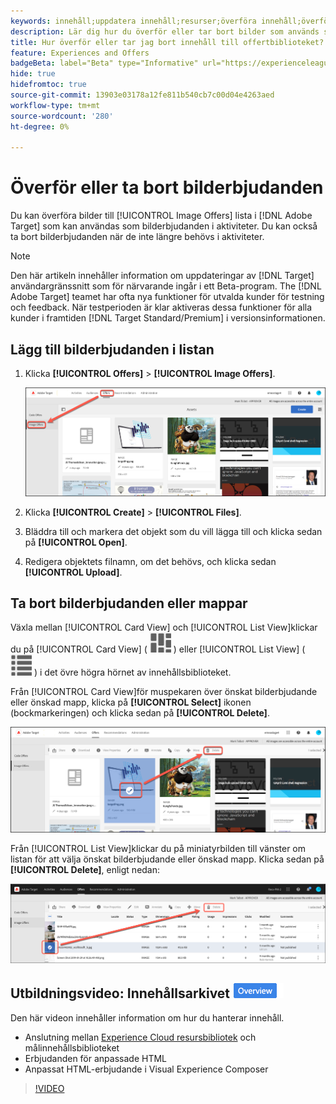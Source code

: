```yaml
---
keywords: innehåll;uppdatera innehåll;resurser;överföra innehåll;överföra resurs;ta bort innehåll
description: Lär dig hur du överför eller tar bort bilder som används som bilderbjudanden.
title: Hur överför eller tar jag bort innehåll till offertbiblioteket?
feature: Experiences and Offers
badgeBeta: label="Beta" type="Informative" url="https://experienceleague.adobe.com/docs/target/using/introduction/intro.html#beta newtab=true" tooltip="Vad är Beta-funktioner i [!DNL Adobe Target]."
hide: true
hidefromtoc: true
source-git-commit: 13903e03178a12fe811b540cb7c00d04e4263aed
workflow-type: tm+mt
source-wordcount: '280'
ht-degree: 0%

---
```


# Överför eller ta bort bilderbjudanden

Du kan överföra bilder till [!UICONTROL Image Offers] lista i [!DNL Adobe Target] som kan användas som bilderbjudanden i aktiviteter. Du kan också ta bort bilderbjudanden när de inte längre behövs i aktiviteter.

>[!NOTE]
>
>Den här artikeln innehåller information om uppdateringar av [!DNL Target] användargränssnitt som för närvarande ingår i ett Beta-program. The [!DNL Adobe Target] teamet har ofta nya funktioner för utvalda kunder för testning och feedback. När testperioden är klar aktiveras dessa funktioner för alla kunder i framtiden [!DNL Target Standard/Premium] i versionsinformationen.

## Lägg till bilderbjudanden i listan

1. Klicka **[!UICONTROL Offers]** > **[!UICONTROL Image Offers]**.

   ![Erbjudanden > Bilderbjudanden](/help/main/c-experiences/c-manage-content/assets/image-offers-tab-new.png)

1. Klicka **[!UICONTROL Create]** > **[!UICONTROL Files]**.
1. Bläddra till och markera det objekt som du vill lägga till och klicka sedan på **[!UICONTROL Open]**.
1. Redigera objektets filnamn, om det behövs, och klicka sedan **[!UICONTROL Upload]**.

## Ta bort bilderbjudanden eller mappar

Växla mellan [!UICONTROL Card View] och [!UICONTROL List View]klickar du på [!UICONTROL Card View] ( ![Ikon för kortvyn](/help/main/c-experiences/c-manage-content/assets/icon-tile.png) ) eller [!UICONTROL List View] ( ![Ikon för listvy](/help/main/c-experiences/c-manage-content/assets/icon-list-view.png) ) i det övre högra hörnet av innehållsbiblioteket.

Från [!UICONTROL Card View]för muspekaren över önskat bilderbjudande eller önskad mapp, klicka på **[!UICONTROL Select]** ikonen (bockmarkeringen) och klicka sedan på **[!UICONTROL Delete]**.

![Ta bort erbjudande från kortvyn](/help/main/c-experiences/c-manage-content/assets/delete-card-view.png)

Från [!UICONTROL List View]klickar du på miniatyrbilden till vänster om listan för att välja önskat bilderbjudande eller önskad mapp. Klicka sedan på **[!UICONTROL Delete]**, enligt nedan:

![Ta bort markerat objekt](/help/main/c-experiences/c-manage-content/assets/delete-image-offer.png)

## Utbildningsvideo: Innehållsarkivet ![Märket Översikt](/help/main/assets/overview.png)

Den här videon innehåller information om hur du hanterar innehåll.

* Anslutning mellan [Experience Cloud resursbibliotek](https://experienceleague.adobe.com/docs/core-services/interface/assets/creative-cloud.html) och målinnehållsbiblioteket
* Erbjudanden för anpassade HTML
* Anpassat HTML-erbjudande i Visual Experience Composer

>[!VIDEO](https://video.tv.adobe.com/v/17387)